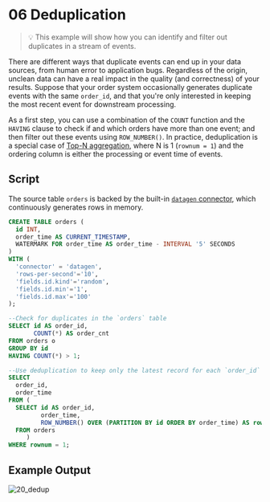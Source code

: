 # 06 Deduplication

> :bulb: This example will show how you can identify and filter out duplicates in a stream of events.

There are different ways that duplicate events can end up in your data sources, from human error to application bugs. Regardless of the origin, unclean data can have a real impact in the quality (and correctness) of your results. Suppose that your order system occasionally generates duplicate events with the same `order_id`, and that you're only interested in keeping the most recent event for downstream processing.

As a first step, you can use a combination of the `COUNT` function and the `HAVING` clause to check if and which orders have more than one event; and then filter out these events using `ROW_NUMBER()`. In practice, deduplication is a special case of [Top-N aggregation](../05/05_top_n.md), where N is 1 (`rownum = 1`) and the ordering column is either the processing or event time of events.

## Script

The source table `orders` is backed by the built-in [`datagen` connector](https://ci.apache.org/projects/flink/flink-docs-stable/dev/table/connectors/datagen.html), which continuously generates rows in memory.

```sql
CREATE TABLE orders (
  id INT,
  order_time AS CURRENT_TIMESTAMP,
  WATERMARK FOR order_time AS order_time - INTERVAL '5' SECONDS
)
WITH (
  'connector' = 'datagen',
  'rows-per-second'='10',
  'fields.id.kind'='random',
  'fields.id.min'='1',
  'fields.id.max'='100'
);

--Check for duplicates in the `orders` table
SELECT id AS order_id,
       COUNT(*) AS order_cnt
FROM orders o
GROUP BY id
HAVING COUNT(*) > 1;

--Use deduplication to keep only the latest record for each `order_id`
SELECT
  order_id,
  order_time
FROM (
  SELECT id AS order_id,
         order_time,
         ROW_NUMBER() OVER (PARTITION BY id ORDER BY order_time) AS rownum
  FROM orders
     )
WHERE rownum = 1;
```

## Example Output

![20_dedup](https://user-images.githubusercontent.com/23521087/102718503-b87d5700-42e8-11eb-8b45-4f9908e8e14e.gif)
